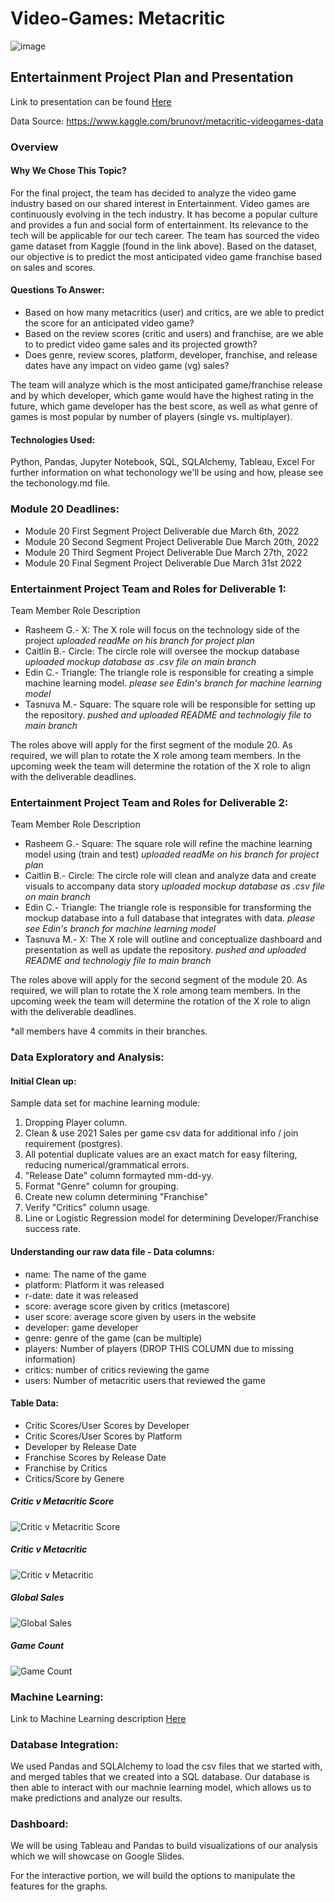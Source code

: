 # Video-Games: Metacritic
![image](https://hips.hearstapps.com/hmg-prod.s3.amazonaws.com/images/gridoffset-videogames-1-1585583517.jpg)

## Entertainment Project Plan and Presentation
Link to presentation can be found [Here](https://docs.google.com/presentation/d/1Ufqt-ugDe9Q2NsigC36nNvBCTmWIoBLgSVdLJVUhqxk/edit#slide=id.gc6f980f91_0_0)

Data Source: https://www.kaggle.com/brunovr/metacritic-videogames-data
### Overview 
#### Why We Chose This Topic?
For the final project, the team has decided to analyze the video game industry based on our shared interest in Entertainment. Video games are continuously evolving in the tech industry. It has become a popular culture and provides a fun and social form of entertainment. Its relevance to the tech will be applicable for our tech career. The team has sourced the video game dataset from Kaggle (found in the link above). Based on the dataset, our objective is to predict the most anticipated video game franchise based on sales and scores. 
#### Questions To Answer: 
- Based on how many metacritics (user) and critics, are we able to predict the score for an anticipated video game?
- Based on the review scores (critic and users) and franchise, are we able to to predict video game sales and its projected growth?
- Does genre, review scores, platform, developer, franchise, and release dates have any impact on video game (vg) sales?

The team will analyze which is the most anticipated game/franchise release and by which developer, which game would have the highest rating in the future, which game developer has the best score, as well as what genre of games is most popular by number of players (single vs. multiplayer).
#### Technologies Used: 

Python, Pandas, Jupyter Notebook, SQL, SQLAlchemy, Tableau, Excel
For further information on what techonology we'll be using and how, please see the techonology.md file. 

### Module 20 Deadlines:

- Module 20 First Segment Project Deliverable due March 6th, 2022
- Module 20 Second Segment Project Deliverable Due March 20th, 2022
- Module 20 Third Segment Project Deliverable Due March 27th, 2022
- Module 20 Final Segment Project Deliverable Due March 31st 2022

### Entertainment Project Team and Roles for Deliverable 1:
Team Member Role Description 
- Rasheem G.- X: The X role will focus on the technology side of the project *uploaded readMe on his branch for project plan*
- Caitlin B.- Circle: The circle role will oversee the mockup database *uploaded mockup database as .csv file on main branch*
- Edin C.- Triangle: The triangle role is responsible for creating a simple machine learning model. *please see Edin's branch for machine learning model*
- Tasnuva M.- Square: The square role will be responsible for setting up the repository. *pushed and uploaded README and technologiy file to main branch*

The roles above will apply for the first segment of the module 20. As required, we will plan to rotate the X role among team members. In the upcoming week the team will determine the rotation of the X role to align with the deliverable deadlines.

### Entertainment Project Team and Roles for Deliverable 2:
Team Member Role Description 
- Rasheem G.- Square: The square role will refine the machine learning model using (train and test) *uploaded readMe on his branch for project plan*
- Caitlin B.- Circle: The circle role will clean and analyze data and create visuals to accompany data story *uploaded mockup database as .csv file on main branch*
- Edin C.- Triangle: The triangle role is responsible for transforming the mockup database into a full database that integrates with data. *please see Edin's branch for machine learning model*
- Tasnuva M.- X: The X role will outline and conceptualize dashboard and presentation as well as update the repository. *pushed and uploaded README and technologiy file to main branch*

The roles above will apply for the second segment of the module 20. As required, we will plan to rotate the X role among team members. In the upcoming week the team will determine the rotation of the X role to align with the deliverable deadlines.

 *all members have 4 commits in their branches.

### Data Exploratory and Analysis: 
#### Initial Clean up: 
Sample data set for machine learning module:
1) Dropping Player column.
2) Clean & use 2021 Sales per game csv data for additional info / join requirement (postgres). 
3) All potential duplicate values are an exact match for easy filtering, reducing numerical/grammatical errors.
4) "Release Date" column formayted mm-dd-yy.
5) Format "Genre" column for grouping.
6) Create new column determining "Franchise"
7) Verify "Critics" column usage. 
8) Line or Logistic Regression model for determining Developer/Franchise success rate.



#### Understanding our raw data file - Data columns:
* name: The name of the game
* platform: Platform it was released
* r-date: date it was released
* score: average score given by critics (metascore)
* user score: average score given by users in the website
* developer: game developer
* genre: genre of the game (can be multiple)
* players: Number of players (DROP THIS COLUMN due to missing information)
* critics: number of critics reviewing the game
* users: Number of metacritic users that reviewed the game

#### Table Data: 
* Critic Scores/User Scores by Developer 
* Critic Scores/User Scores by Platform 
* Developer by Release Date 
* Franchise Scores by Release Date 
* Franchise by Critics
* Critics/Score by Genere

##### Critic v Metacritic Score
![Critic v Metacritic Score](https://user-images.githubusercontent.com/93060074/160318680-704eacb9-af2c-4fc7-aa10-ef76799d73c3.jpg)

##### Critic v Metacritic
![Critic v Metacritic](https://user-images.githubusercontent.com/93060074/160318689-353a371e-59e9-4963-ba1c-2f56e673271b.jpg)

##### Global Sales
![Global Sales](https://user-images.githubusercontent.com/93060074/160318698-1ad6cb7c-59e6-4259-aedb-ff74dc5f11b3.jpg)

##### Game Count
![Game Count](https://user-images.githubusercontent.com/93060074/160318709-693ebea4-394b-40f8-bf27-55c10251f58a.jpg)

### Machine Learning:
Link to Machine Learning description [Here](https://github.com/taznuva/Entertainment_project/blob/Rasheem/Module%2020%20Second%20Segment.docx)

### Database Integration:
We used Pandas and SQLAlchemy to load the csv files that we started with, and merged tables that we created into a SQL database. Our database is then able to interact with our machnie learning model, which allows us to make predictions and analyze our results.

### Dashboard:
We will be using Tableau and Pandas to build visualizations of our analysis which we will showcase on Google Slides. 

For the interactive portion, we will build the options to manipulate the features for the graphs. 
